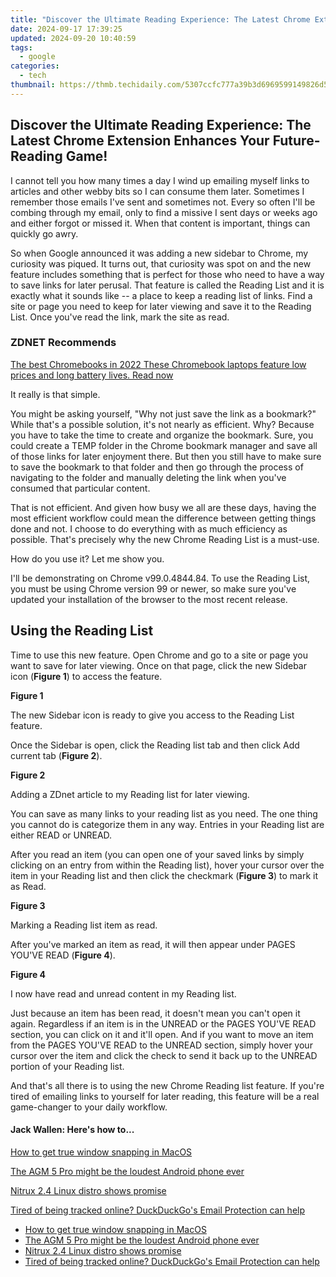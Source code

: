 ```yaml
---
title: "Discover the Ultimate Reading Experience: The Latest Chrome Extension Enhances Your Future-Reading Game!"
date: 2024-09-17 17:39:25
updated: 2024-09-20 10:40:59
tags:
  - google
categories:
  - tech
thumbnail: https://thmb.techidaily.com/5307ccfc777a39b3d6969599149826d5178dfcbddb72a6dfb46b368d884a1028.jpg
---
```


## Discover the Ultimate Reading Experience: The Latest Chrome Extension Enhances Your Future-Reading Game!

I cannot tell you how many times a day I wind up emailing myself links to articles and other webby bits so I can consume them later. Sometimes I remember those emails I've sent and sometimes not. Every so often I'll be combing through my email, only to find a missive I sent days or weeks ago and either forgot or missed it. When that content is important, things can quickly go awry. 

So when Google announced it was adding a new sidebar to Chrome, my curiosity was piqued. It turns out, that curiosity was spot on and the new feature includes something that is perfect for those who need to have a way to save links for later perusal. That feature is called the Reading List and it is exactly what it sounds like -- a place to keep a reading list of links. Find a site or page you need to keep for later viewing and save it to the Reading List. Once you've read the link, mark the site as read.

### **ZDNET** Recommends

[The best Chromebooks in 2022 These Chromebook laptops feature low prices and long battery lives.  Read now](https://www.zdnet.com/article/best-chromebook-laptop/)

It really is that simple.

You might be asking yourself, "Why not just save the link as a bookmark?" While that's a possible solution, it's not nearly as efficient. Why? Because you have to take the time to create and organize the bookmark. Sure, you could create a TEMP folder in the Chrome bookmark manager and save all of those links for later enjoyment there. But then you still have to make sure to save the bookmark to that folder and then go through the process of navigating to the folder and manually deleting the link when you've consumed that particular content.

That is not efficient. And given how busy we all are these days, having the most efficient workflow could mean the difference between getting things done and not. I choose to do everything with as much efficiency as possible. That's precisely why the new Chrome Reading List is a must-use.

How do you use it? Let me show you.

I'll be demonstrating on Chrome v99.0.4844.84\. To use the Reading List, you must be using Chrome version 99 or newer, so make sure you've updated your installation of the browser to the most recent release.

## Using the Reading List

Time to use this new feature. Open Chrome and go to a site or page you want to save for later viewing. Once on that page, click the new Sidebar icon (**Figure 1**) to access the feature.

**Figure 1**

The new Sidebar icon is ready to give you access to the Reading List feature.

Once the Sidebar is open, click the Reading list tab and then click Add current tab (**Figure 2**).

**Figure 2**

Adding a ZDnet article to my Reading list for later viewing.

You can save as many links to your reading list as you need. The one thing you cannot do is categorize them in any way. Entries in your Reading list are either READ or UNREAD. 

After you read an item (you can open one of your saved links by simply clicking on an entry from within the Reading list), hover your cursor over the item in your Reading list and then click the checkmark (**Figure 3**) to mark it as Read.

**Figure 3**

Marking a Reading list item as read. 

After you've marked an item as read, it will then appear under PAGES YOU'VE READ (**Figure 4**).

**Figure 4**

I now have read and unread content in my Reading list.

Just because an item has been read, it doesn't mean you can't open it again. Regardless if an item is in the UNREAD or the PAGES YOU'VE READ section, you can click on it and it'll open. And if you want to move an item from the PAGES YOU'VE READ to the UNREAD section, simply hover your cursor over the item and click the check to send it back up to the UNREAD portion of your Reading list.

And that's all there is to using the new Chrome Reading list feature. If you're tired of emailing links to yourself for later reading, this feature will be a real game-changer to your daily workflow.

#### Jack Wallen: Here's how to...

[How to get true window snapping in MacOS](https://www.zdnet.com/article/how-to-get-true-window-snapping-in-macos/ "How to get true window snapping in MacOS")

[The AGM 5 Pro might be the loudest Android phone ever](https://www.zdnet.com/article/the-agm-5-pro-might-be-the-loudest-android-phone-ever/ "The AGM 5 Pro might be the loudest Android phone ever")

[Nitrux 2.4 Linux distro shows promise](https://www.zdnet.com/article/nitrux-2-4-linux-distribution-shows-promise-but-seems-rough-around-the-edges/ "Nitrux 2.4 Linux distro shows promise")

[Tired of being tracked online? DuckDuckGo's Email Protection can help](https://www.zdnet.com/article/tired-of-being-tracked-online-duckduckgos-email-protection-can-help/ "Tired of being tracked online? DuckDuckGo's Email Protection can help")

* [How to get true window snapping in MacOS](https://www.zdnet.com/article/how-to-get-true-window-snapping-in-macos/ "How to get true window snapping in MacOS")
* [The AGM 5 Pro might be the loudest Android phone ever](https://www.zdnet.com/article/the-agm-5-pro-might-be-the-loudest-android-phone-ever/ "The AGM 5 Pro might be the loudest Android phone ever")
* [Nitrux 2.4 Linux distro shows promise](https://www.zdnet.com/article/nitrux-2-4-linux-distribution-shows-promise-but-seems-rough-around-the-edges/ "Nitrux 2.4 Linux distro shows promise")
* [Tired of being tracked online? DuckDuckGo's Email Protection can help](https://www.zdnet.com/article/tired-of-being-tracked-online-duckduckgos-email-protection-can-help/ "Tired of being tracked online? DuckDuckGo's Email Protection can help")

<ins class="adsbygoogle"
     style="display:block"
     data-ad-format="autorelaxed"
     data-ad-client="ca-pub-7571918770474297"
     data-ad-slot="1223367746"></ins>



<ins class="adsbygoogle"
     style="display:block"
     data-ad-client="ca-pub-7571918770474297"
     data-ad-slot="8358498916"
     data-ad-format="auto"
     data-full-width-responsive="true"></ins>
